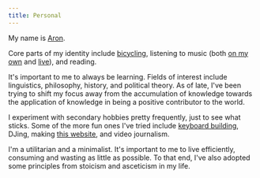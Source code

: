 ```yaml
---
title: Personal
---
```


My name is [Aron](/personal/name).

Core parts of my identity include [bicycling](/personal/bicycling), listening to music (both [on my own](/personal/music-taste) and [live](/personal/concerts)), and reading.

It's important to me to always be learning. Fields of interest include linguistics, philosophy, history, and political theory. As of late, I've been trying to shift my focus away from the accumulation of knowledge towards the application of knowledge in being a positive contributor to the world. 

I experiment with secondary hobbies pretty frequently, just to see what sticks. Some of the more fun ones I've tried include [keyboard building](/personal/keyboards), DJing, making [this website](/web-ethos), and video journalism. 

I'm a utilitarian and a minimalist. It's important to me to live efficiently, consuming and wasting as little as possible. To that end, I've also adopted some principles from stoicism and asceticism in my life.
